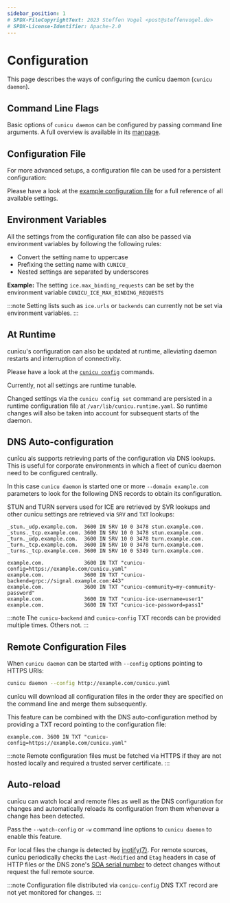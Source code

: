 ```yaml
---
sidebar_position: 1
# SPDX-FileCopyrightText: 2023 Steffen Vogel <post@steffenvogel.de>
# SPDX-License-Identifier: Apache-2.0
---
```


# Configuration

This page describes the ways of configuring the cunīcu daemon (`cunicu daemon`).

## Command Line Flags

Basic options of `cunicu daemon` can be configured by passing command line arguments.
A full overview is available in its [manpage](../usage/md/cunicu_daemon.md).

## Configuration File

For more advanced setups, a configuration file can be used for a persistent configuration:

Please have a look at the [example configuration file](./example-advanced.md) for a full reference of all available settings.

## Environment Variables

All the settings from the configuration file can also be passed via environment variables by following the following rules:

-   Convert the setting name to uppercase
-   Prefixing the setting name with `CUNICU_`
-   Nested settings are separated by underscores

**Example:** The setting `ice.max_binding_requests` can be set by the environment variable `CUNICU_ICE_MAX_BINDING_REQUESTS`

:::note
Setting lists such as `ice.urls` or `backends` can currently not be set via environment variables.
:::

## At Runtime

cunīcu's configuration can also be updated at runtime, alleviating daemon restarts and interruption of connectivity.

Please have a look at the [`cunicu config`](../usage/md/cunicu_config.md) commands.

Currently, not all settings are runtime tunable.

Changed settings via the `cunicu config set` command are persisted in a runtime configuration file at `/var/lib/cunicu.runtime.yaml`.
So runtime changes will also be taken into account for subsequent starts of the daemon.

## DNS Auto-configuration

cunīcu als supports retrieving parts of the configuration via DNS lookups.
This is useful for corporate environments in which a fleet of cunīcu daemon need to be configured centrally.

In this case `cunicu daemon` is started one or more `--domain example.com` parameters to look for the following DNS records to obtain its configuration.

STUN and TURN servers used for ICE are retrieved by SVR lookups and other cunīcu settings are retrieved via `SRV` and `TXT` lookups: 

```text
_stun._udp.example.com.  3600 IN SRV 10 0 3478 stun.example.com.
_stuns._tcp.example.com. 3600 IN SRV 10 0 3478 stun.example.com.
_turn._udp.example.com.  3600 IN SRV 10 0 3478 turn.example.com.
_turn._tcp.example.com.  3600 IN SRV 10 0 3478 turn.example.com.
_turns._tcp.example.com. 3600 IN SRV 10 0 5349 turn.example.com.

example.com.             3600 IN TXT "cunicu-config=https://example.com/cunicu.yaml"
example.com.             3600 IN TXT "cunicu-backend=grpc://signal.example.com:443"
example.com.             3600 IN TXT "cunicu-community=my-community-password"
example.com.             3600 IN TXT "cunicu-ice-username=user1"
example.com.             3600 IN TXT "cunicu-ice-password=pass1"
```

:::note
The `cunicu-backend` and `cunicu-config` TXT records can be provided multiple times. Others not.
:::

## Remote Configuration Files

When `cunicu daemon` can be started with `--config` options pointing to HTTPS URIs:

```bash
cunicu daemon --config http://example.com/cunicu.yaml
```

cunīcu will download all configuration files in the order they are specified on the command line and merge them subsequently.

This feature can be combined with the DNS auto-configuration method by providing a TXT record pointing to the configuration file:

```text
example.com. 3600 IN TXT "cunicu-config=https://example.com/cunicu.yaml"
```

:::note
Remote configuration files must be fetched via HTTPS if they are not hosted locally and required a trusted server certificate.
:::

## Auto-reload

cunīcu can watch local and remote files as well as the DNS configuration for changes and automatically reloads its configuration from them whenever a change has been detected.

Pass the `--watch-config` or `-w` command line options to `cunicu daemon` to enable this feature.

For local files the change is detected by [inotify(7)](https://man7.org/linux/man-pages/man7/inotify.7.html).
For remote sources, cunīcu periodically checks the `Last-Modified` and `Etag` headers in case of HTTP files or the DNS zone's [SOA serial number](https://en.wikipedia.org/wiki/SOA_record#Structure) to detect changes without request the full remote source.

:::note
Configuration file distributed via `conicu-config` DNS TXT record are not yet monitored for changes.
:::
